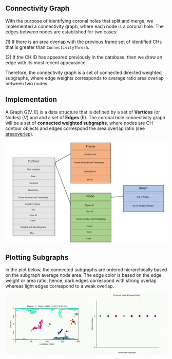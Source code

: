 ## Connectivity Graph

With the purpose of identifying coronal holes that split and merge, we implemented a connectivity graph, where each node is a coronal hole. The edges between nodes are established for two cases: 

(1) If there is an area overlap with the previous frame set of identified CHs that is greater than $\texttt{ConnectivityThresh}$.

(2) If the CH ID has appeared previously in the database, then we draw an edge with its most recent appearance.


Therefore, the connectivity graph is a set of connected directed weighted subgraphs, where edge weights corresponds to average ratio area overlap between two nodes. 



## Implementation

A Graph G(V, E) is a data structure that is defined by a set of **Vertices** (or Nodes) (V) and and a set of **Edges** (E). 
The coronal hole connectivity graph will be a set of **connected weighted subgraphs**, 
where nodes are CH contour objects and edges correspond the area overlap ratio (see [areaoverlap](areaoverlap.md)). 

![](images/DataStructuresCHT.PNG)


## Plotting Subgraphs 
In the plot below, the connected subgraphs are ordered hierarchically based on the subgraph average node area. 
The edge color is based on the edge weight or area ratio, hence, dark edges correspond with strong 
overlap whereas light edges correspond to a weak overlap. 

![](images/tracking_vid_combined_2010.gif)
